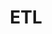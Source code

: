 ---
id: etl
filename: etl/
title: ETL
prev: modules/multilog.html
next: modules/global-common.html
---